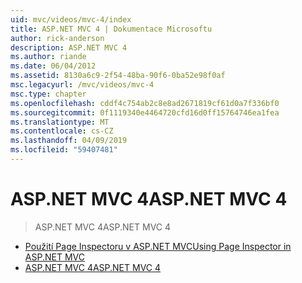 ```yaml
---
uid: mvc/videos/mvc-4/index
title: ASP.NET MVC 4 | Dokumentace Microsoftu
author: rick-anderson
description: ASP.NET MVC 4
ms.author: riande
ms.date: 06/04/2012
ms.assetid: 8130a6c9-2f54-48ba-90f6-0ba52e98f0af
msc.legacyurl: /mvc/videos/mvc-4
msc.type: chapter
ms.openlocfilehash: cddf4c754ab2c8e8ad2671819cf61d0a7f336bf0
ms.sourcegitcommit: 0f1119340e4464720cfd16d0ff15764746ea1fea
ms.translationtype: MT
ms.contentlocale: cs-CZ
ms.lasthandoff: 04/09/2019
ms.locfileid: "59407481"
---
```

# <a name="aspnet-mvc-4"></a><span data-ttu-id="286c9-103">ASP.NET MVC 4</span><span class="sxs-lookup"><span data-stu-id="286c9-103">ASP.NET MVC 4</span></span>

> <span data-ttu-id="286c9-104">ASP.NET MVC 4</span><span class="sxs-lookup"><span data-stu-id="286c9-104">ASP.NET MVC 4</span></span>


- [<span data-ttu-id="286c9-105">Použití Page Inspectoru v ASP.NET MVC</span><span class="sxs-lookup"><span data-stu-id="286c9-105">Using Page Inspector in ASP.NET MVC</span></span>](using-page-inspector-in-aspnet-mvc.md)
- [<span data-ttu-id="286c9-106">ASP.NET MVC 4</span><span class="sxs-lookup"><span data-stu-id="286c9-106">ASP.NET MVC 4</span></span>](aspnet-mvc-4.md)

